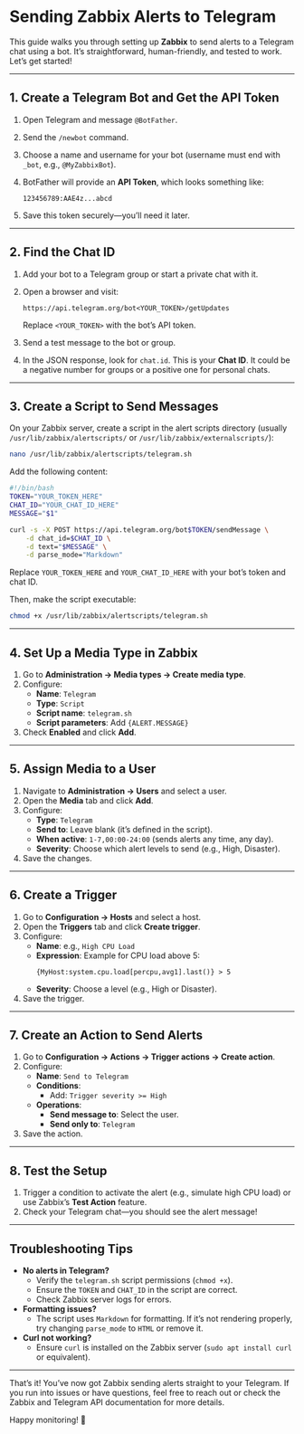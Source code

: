 # Sending Zabbix Alerts to Telegram

This guide walks you through setting up **Zabbix** to send alerts to a Telegram chat using a bot. It’s straightforward, human-friendly, and tested to work. Let’s get started!

---

## **1. Create a Telegram Bot and Get the API Token**

1. Open Telegram and message `@BotFather`.
2. Send the `/newbot` command.
3. Choose a name and username for your bot (username must end with `_bot`, e.g., `@MyZabbixBot`).
4. BotFather will provide an **API Token**, which looks something like:

   ```
   123456789:AAE4z...abcd
   ```

5. Save this token securely—you’ll need it later.

---

## **2. Find the Chat ID**

1. Add your bot to a Telegram group or start a private chat with it.
2. Open a browser and visit:

   ```
   https://api.telegram.org/bot<YOUR_TOKEN>/getUpdates
   ```

   Replace `<YOUR_TOKEN>` with the bot’s API token.

3. Send a test message to the bot or group.
4. In the JSON response, look for `chat.id`. This is your **Chat ID**. It could be a negative number for groups or a positive one for personal chats.

---

## **3. Create a Script to Send Messages**

On your Zabbix server, create a script in the alert scripts directory (usually `/usr/lib/zabbix/alertscripts/` or `/usr/lib/zabbix/externalscripts/`):

```bash
nano /usr/lib/zabbix/alertscripts/telegram.sh
```

Add the following content:

```bash
#!/bin/bash
TOKEN="YOUR_TOKEN_HERE"
CHAT_ID="YOUR_CHAT_ID_HERE"
MESSAGE="$1"

curl -s -X POST https://api.telegram.org/bot$TOKEN/sendMessage \
    -d chat_id=$CHAT_ID \
    -d text="$MESSAGE" \
    -d parse_mode="Markdown"
```

Replace `YOUR_TOKEN_HERE` and `YOUR_CHAT_ID_HERE` with your bot’s token and chat ID.

Then, make the script executable:

```bash
chmod +x /usr/lib/zabbix/alertscripts/telegram.sh
```

---

## **4. Set Up a Media Type in Zabbix**

1. Go to **Administration → Media types → Create media type**.
2. Configure:
   - **Name**: `Telegram`
   - **Type**: `Script`
   - **Script name**: `telegram.sh`
   - **Script parameters**: Add `{ALERT.MESSAGE}`
3. Check **Enabled** and click **Add**.

---

## **5. Assign Media to a User**

1. Navigate to **Administration → Users** and select a user.
2. Open the **Media** tab and click **Add**.
3. Configure:
   - **Type**: `Telegram`
   - **Send to**: Leave blank (it’s defined in the script).
   - **When active**: `1-7,00:00-24:00` (sends alerts any time, any day).
   - **Severity**: Choose which alert levels to send (e.g., High, Disaster).
4. Save the changes.

---

## **6. Create a Trigger**

1. Go to **Configuration → Hosts** and select a host.
2. Open the **Triggers** tab and click **Create trigger**.
3. Configure:
   - **Name**: e.g., `High CPU Load`
   - **Expression**: Example for CPU load above 5:
     ```
     {MyHost:system.cpu.load[percpu,avg1].last()} > 5
     ```
   - **Severity**: Choose a level (e.g., High or Disaster).
4. Save the trigger.

---

## **7. Create an Action to Send Alerts**

1. Go to **Configuration → Actions → Trigger actions → Create action**.
2. Configure:
   - **Name**: `Send to Telegram`
   - **Conditions**:
     - Add: `Trigger severity >= High`
   - **Operations**:
     - **Send message to**: Select the user.
     - **Send only to**: `Telegram`
3. Save the action.

---

## **8. Test the Setup**

1. Trigger a condition to activate the alert (e.g., simulate high CPU load) or use Zabbix’s **Test Action** feature.
2. Check your Telegram chat—you should see the alert message!

---

## **Troubleshooting Tips**

- **No alerts in Telegram?**
  - Verify the `telegram.sh` script permissions (`chmod +x`).
  - Ensure the `TOKEN` and `CHAT_ID` in the script are correct.
  - Check Zabbix server logs for errors.
- **Formatting issues?**
  - The script uses `Markdown` for formatting. If it’s not rendering properly, try changing `parse_mode` to `HTML` or remove it.
- **Curl not working?**
  - Ensure `curl` is installed on the Zabbix server (`sudo apt install curl` or equivalent).

---

That’s it! You’ve now got Zabbix sending alerts straight to your Telegram. If you run into issues or have questions, feel free to reach out or check the Zabbix and Telegram API documentation for more details.

Happy monitoring! 🚀
```
